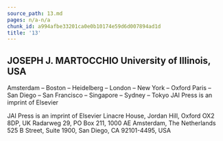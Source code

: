 ```yaml
---
source_path: 13.md
pages: n/a-n/a
chunk_id: a994afbe33201ca0e0b10174e59d6d007894ad1d
title: '13'
---
```

## JOSEPH J. MARTOCCHIO University of Illinois, USA

Amsterdam – Boston – Heidelberg – London – New York – Oxford Paris – San Diego – San Francisco – Singapore – Sydney – Tokyo JAI Press is an imprint of Elsevier

JAI Press is an imprint of Elsevier Linacre House, Jordan Hill, Oxford OX2 8DP, UK Radarweg 29, PO Box 211, 1000 AE Amsterdam, The Netherlands 525 B Street, Suite 1900, San Diego, CA 92101-4495, USA
